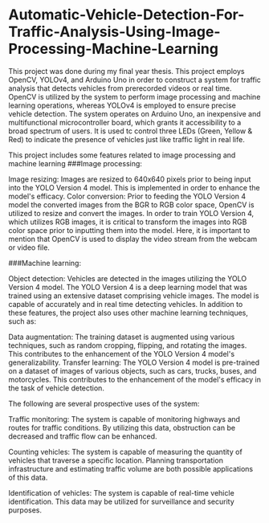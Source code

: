# Automatic-Vehicle-Detection-For-Traffic-Analysis-Using-Image-Processing-Machine-Learning
This project was done during my final year thesis. This project employs OpenCV, YOLOv4, and Arduino Uno in order to construct a system for traffic analysis that detects vehicles from prerecorded videos or real time. OpenCV is utilized by the system to perform image processing and machine learning operations, whereas YOLOv4 is employed to ensure precise vehicle detection. The system operates on Arduino Uno, an inexpensive and multifunctional microcontroller board, which grants it accessibility to a broad spectrum of users. It is used tc control three LEDs (Green, Yellow & Red) to indicate the presence of vehicles just like traffic light in real life.

This project includes some features related to image processing and machine learning
###Image processing:

Image resizing: Images are resized to 640x640 pixels prior to being input into the YOLO Version 4 model. This is implemented in order to enhance the model's efficacy.
Color conversion: Prior to feeding the YOLO Version 4 model the converted images from the BGR to RGB color space, OpenCV is utilized to resize and convert the images. In order to train YOLO Version 4, which utilizes RGB images, it is critical to transform the images into RGB color space prior to inputting them into the model.
Here, it is important to mention that OpenCV is used to display the video stream from the webcam or video file.

###Machine learning:

Object detection: Vehicles are detected in the images utilizing the YOLO Version 4 model. The YOLO Version 4 is a deep learning model that was trained using an extensive dataset comprising vehicle images. The model is capable of accurately and in real time detecting vehicles.
In addition to these features, the project also uses other machine learning techniques, such as:

Data augmentation: The training dataset is augmented using various techniques, such as random cropping, flipping, and rotating the images. This contributes to the enhancement of the YOLO Version 4 model's generalizability.
Transfer learning: The YOLO Version 4 model is pre-trained on a dataset of images of various objects, such as cars, trucks, buses, and motorcycles. This contributes to the enhancement of the model's efficacy in the task of vehicle detection.

The following are several prospective uses of the system:

Traffic monitoring: The system is capable of monitoring highways and routes for traffic conditions. By utilizing this data, obstruction can be decreased and traffic flow can be enhanced.

Counting vehicles: The system is capable of measuring the quantity of vehicles that traverse a specific location. Planning transportation infrastructure and estimating traffic volume are both possible applications of this data.

Identification of vehicles: The system is capable of real-time vehicle identification. This data may be utilized for surveillance and security purposes.










